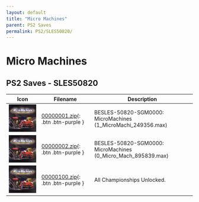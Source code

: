```yaml
---
layout: default
title: "Micro Machines"
parent: PS2 Saves
permalink: PS2/SLES50820/
---
```

# Micro Machines

## PS2 Saves - SLES50820

| Icon | Filename | Description |
|------|----------|-------------|
| ![Micro Machines](icon0.png) | [00000001.zip](00000001.zip){: .btn .btn-purple } | BESLES-50820-SGM0000: MicroMachines  (1_MicroMachi_249356.max) |
| ![Micro Machines](icon0.png) | [00000002.zip](00000002.zip){: .btn .btn-purple } | BESLES-50820-SGM0000: MicroMachines  (0_Micro_Mach_895839.max) |
| ![Micro Machines](icon0.png) | [00000100.zip](00000100.zip){: .btn .btn-purple } | All Championships Unlocked. |
